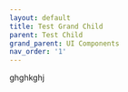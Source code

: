 ```yaml
---
layout: default
title: Test Grand Child
parent: Test Child
grand_parent: UI Components
nav_order: '1'
---
```


ghghkghj